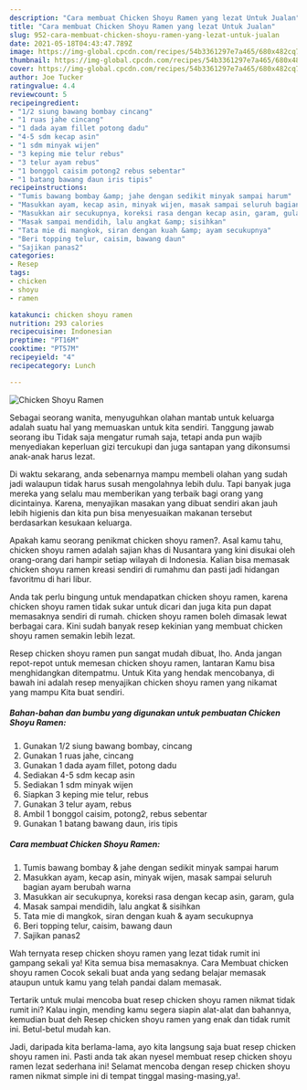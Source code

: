 ```yaml
---
description: "Cara membuat Chicken Shoyu Ramen yang lezat Untuk Jualan"
title: "Cara membuat Chicken Shoyu Ramen yang lezat Untuk Jualan"
slug: 952-cara-membuat-chicken-shoyu-ramen-yang-lezat-untuk-jualan
date: 2021-05-18T04:43:47.789Z
image: https://img-global.cpcdn.com/recipes/54b3361297e7a465/680x482cq70/chicken-shoyu-ramen-foto-resep-utama.jpg
thumbnail: https://img-global.cpcdn.com/recipes/54b3361297e7a465/680x482cq70/chicken-shoyu-ramen-foto-resep-utama.jpg
cover: https://img-global.cpcdn.com/recipes/54b3361297e7a465/680x482cq70/chicken-shoyu-ramen-foto-resep-utama.jpg
author: Joe Tucker
ratingvalue: 4.4
reviewcount: 5
recipeingredient:
- "1/2 siung bawang bombay cincang"
- "1 ruas jahe cincang"
- "1 dada ayam fillet potong dadu"
- "4-5 sdm kecap asin"
- "1 sdm minyak wijen"
- "3 keping mie telur rebus"
- "3 telur ayam rebus"
- "1 bonggol caisim potong2 rebus sebentar"
- "1 batang bawang daun iris tipis"
recipeinstructions:
- "Tumis bawang bombay &amp; jahe dengan sedikit minyak sampai harum"
- "Masukkan ayam, kecap asin, minyak wijen, masak sampai seluruh bagian ayam berubah warna"
- "Masukkan air secukupnya, koreksi rasa dengan kecap asin, garam, gula"
- "Masak sampai mendidih, lalu angkat &amp; sisihkan"
- "Tata mie di mangkok, siran dengan kuah &amp; ayam secukupnya"
- "Beri topping telur, caisim, bawang daun"
- "Sajikan panas2"
categories:
- Resep
tags:
- chicken
- shoyu
- ramen

katakunci: chicken shoyu ramen 
nutrition: 293 calories
recipecuisine: Indonesian
preptime: "PT16M"
cooktime: "PT57M"
recipeyield: "4"
recipecategory: Lunch

---
```



![Chicken Shoyu Ramen](https://img-global.cpcdn.com/recipes/54b3361297e7a465/680x482cq70/chicken-shoyu-ramen-foto-resep-utama.jpg)

Sebagai seorang wanita, menyuguhkan olahan mantab untuk keluarga adalah suatu hal yang memuaskan untuk kita sendiri. Tanggung jawab seorang ibu Tidak saja mengatur rumah saja, tetapi anda pun wajib menyediakan keperluan gizi tercukupi dan juga santapan yang dikonsumsi anak-anak harus lezat.

Di waktu  sekarang, anda sebenarnya mampu membeli olahan yang sudah jadi walaupun tidak harus susah mengolahnya lebih dulu. Tapi banyak juga mereka yang selalu mau memberikan yang terbaik bagi orang yang dicintainya. Karena, menyajikan masakan yang dibuat sendiri akan jauh lebih higienis dan kita pun bisa menyesuaikan makanan tersebut berdasarkan kesukaan keluarga. 



Apakah kamu seorang penikmat chicken shoyu ramen?. Asal kamu tahu, chicken shoyu ramen adalah sajian khas di Nusantara yang kini disukai oleh orang-orang dari hampir setiap wilayah di Indonesia. Kalian bisa memasak chicken shoyu ramen kreasi sendiri di rumahmu dan pasti jadi hidangan favoritmu di hari libur.

Anda tak perlu bingung untuk mendapatkan chicken shoyu ramen, karena chicken shoyu ramen tidak sukar untuk dicari dan juga kita pun dapat memasaknya sendiri di rumah. chicken shoyu ramen boleh dimasak lewat berbagai cara. Kini sudah banyak resep kekinian yang membuat chicken shoyu ramen semakin lebih lezat.

Resep chicken shoyu ramen pun sangat mudah dibuat, lho. Anda jangan repot-repot untuk memesan chicken shoyu ramen, lantaran Kamu bisa menghidangkan ditempatmu. Untuk Kita yang hendak mencobanya, di bawah ini adalah resep menyajikan chicken shoyu ramen yang nikamat yang mampu Kita buat sendiri.

<!--inarticleads1-->

##### Bahan-bahan dan bumbu yang digunakan untuk pembuatan Chicken Shoyu Ramen:

1. Gunakan 1/2 siung bawang bombay, cincang
1. Gunakan 1 ruas jahe, cincang
1. Gunakan 1 dada ayam fillet, potong dadu
1. Sediakan 4-5 sdm kecap asin
1. Sediakan 1 sdm minyak wijen
1. Siapkan 3 keping mie telur, rebus
1. Gunakan 3 telur ayam, rebus
1. Ambil 1 bonggol caisim, potong2, rebus sebentar
1. Gunakan 1 batang bawang daun, iris tipis




<!--inarticleads2-->

##### Cara membuat Chicken Shoyu Ramen:

1. Tumis bawang bombay &amp; jahe dengan sedikit minyak sampai harum
1. Masukkan ayam, kecap asin, minyak wijen, masak sampai seluruh bagian ayam berubah warna
1. Masukkan air secukupnya, koreksi rasa dengan kecap asin, garam, gula
1. Masak sampai mendidih, lalu angkat &amp; sisihkan
1. Tata mie di mangkok, siran dengan kuah &amp; ayam secukupnya
1. Beri topping telur, caisim, bawang daun
1. Sajikan panas2




Wah ternyata resep chicken shoyu ramen yang lezat tidak rumit ini gampang sekali ya! Kita semua bisa memasaknya. Cara Membuat chicken shoyu ramen Cocok sekali buat anda yang sedang belajar memasak ataupun untuk kamu yang telah pandai dalam memasak.

Tertarik untuk mulai mencoba buat resep chicken shoyu ramen nikmat tidak rumit ini? Kalau ingin, mending kamu segera siapin alat-alat dan bahannya, kemudian buat deh Resep chicken shoyu ramen yang enak dan tidak rumit ini. Betul-betul mudah kan. 

Jadi, daripada kita berlama-lama, ayo kita langsung saja buat resep chicken shoyu ramen ini. Pasti anda tak akan nyesel membuat resep chicken shoyu ramen lezat sederhana ini! Selamat mencoba dengan resep chicken shoyu ramen nikmat simple ini di tempat tinggal masing-masing,ya!.

